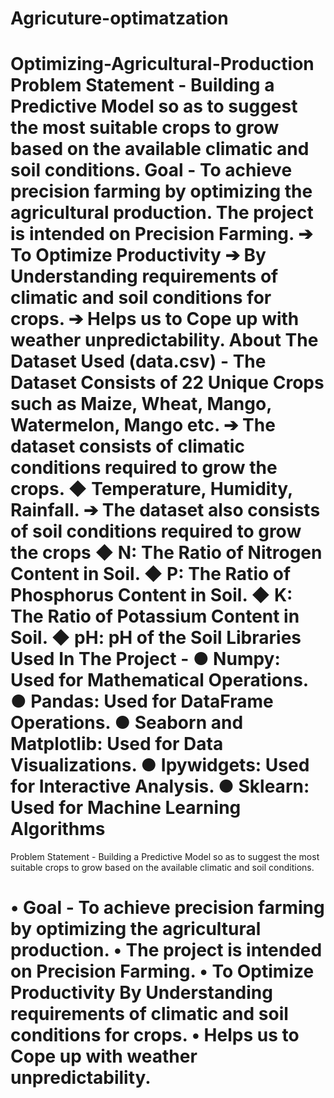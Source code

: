 # Agricuture-optimatzation

# Optimizing-Agricultural-Production Problem Statement - Building a Predictive Model so as to suggest the most suitable crops to grow based on the available climatic and soil conditions. Goal - To achieve precision farming by optimizing the agricultural production. The project is intended on Precision Farming. ➔ To Optimize Productivity ➔ By Understanding requirements of climatic and soil conditions for crops. ➔ Helps us to Cope up with weather unpredictability. About The Dataset Used (data.csv) - The Dataset Consists of 22 Unique Crops such as Maize, Wheat, Mango, Watermelon, Mango etc. ➔ The dataset consists of climatic conditions required to grow the crops. ◆ Temperature, Humidity, Rainfall. ➔ The dataset also consists of soil conditions required to grow the crops ◆ N: The Ratio of Nitrogen Content in Soil. ◆ P: The Ratio of Phosphorus Content in Soil. ◆ K: The Ratio of Potassium Content in Soil. ◆ pH: pH of the Soil Libraries Used In The Project - ● Numpy: Used for Mathematical Operations. ● Pandas: Used for DataFrame Operations. ● Seaborn and Matplotlib: Used for Data Visualizations. ● Ipywidgets: Used for Interactive Analysis. ● Sklearn: Used for Machine Learning Algorithms
Problem Statement - Building a Predictive Model so as to suggest the most suitable crops to grow based on the available climatic and soil conditions.

# • Goal - To achieve precision farming by optimizing the agricultural production. • The project is intended on Precision Farming. • To Optimize Productivity By Understanding requirements of climatic and soil conditions for crops. • Helps us to Cope up with weather unpredictability.
